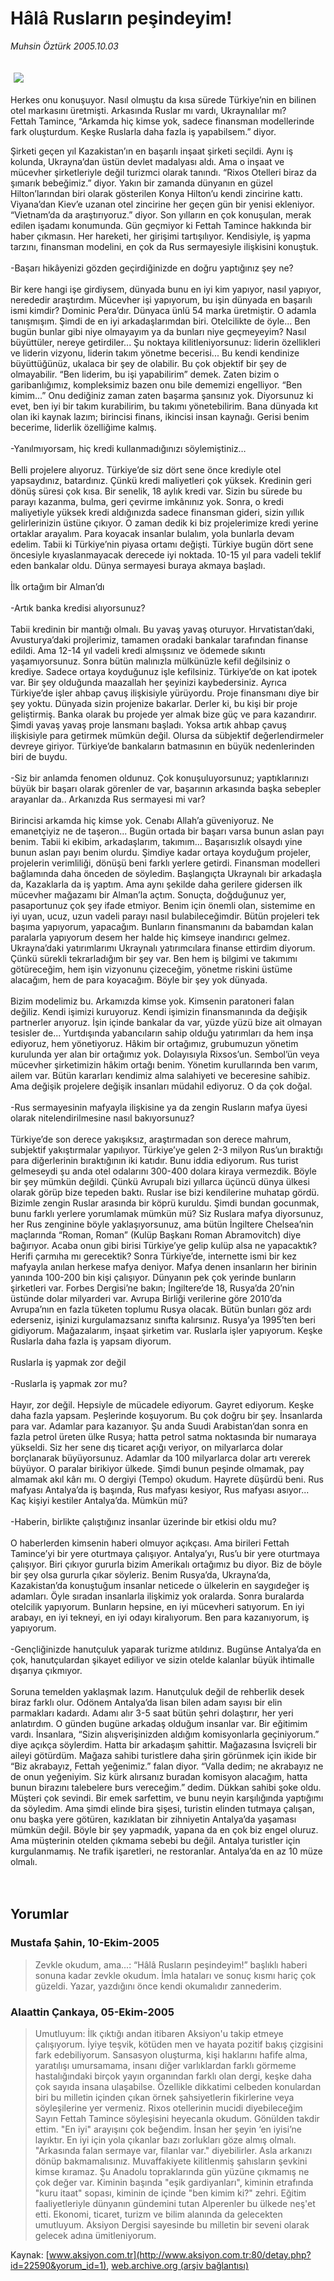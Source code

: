 # Hâlâ Rusların peşindeyim!

*Muhsin Öztürk 2005.10.03*

<div bgcolor="#FFFEF6">
 <font>
  <img border="0" height="1" src="/web/20051225092653im_/http://www.aksiyon.com.tr/images/blank.gif"/>
 </font>
 <font class="content">
  <p>
   <img border="0" hspace="5" src="http://web.archive.org/web/20051225092653im_/http://www.aksiyon.com.tr/resim/565/60.jpg" vspace="5"/>
  </p>
 </font>
 <font class="content">
  Herkes onu konuşuyor. Nasıl olmuştu da kısa sürede Türkiye’nin en bilinen otel markasını üretmişti. Arkasında Ruslar mı vardı, Ukraynalılar mı?
  <br>
   Fettah Tamince, “Arkamda hiç kimse yok, sadece finansman modellerinde fark oluşturdum. Keşke Ruslarla daha fazla iş yapabilsem.” diyor.
  </br>
 </font>
 <p>
  <font class="content">
   Şirketi geçen yıl Kazakistan’ın en başarılı inşaat şirketi seçildi. Aynı iş kolunda, Ukrayna’dan üstün devlet madalyası aldı. Ama o inşaat ve mücevher şirketleriyle değil turizmci olarak tanındı. “Rixos Otelleri biraz da şımarık bebeğimiz.” diyor. Yakın bir zamanda dünyanın en güzel Hilton’larından biri olarak gösterilen Konya Hilton’u kendi zincirine kattı. Viyana’dan Kiev’e uzanan otel zincirine her geçen gün bir yenisi ekleniyor. “Vietnam’da da araştırıyoruz.” diyor. Son yılların en çok konuşulan, merak edilen işadamı konumunda. Gün geçmiyor ki Fettah Tamince hakkında bir haber çıkmasın. Her hareketi, her girişimi tartışılıyor. Kendisiyle, iş yapma tarzını, finansman modelini, en çok da Rus sermayesiyle ilişkisini konuştuk.
   <br>
    <br/>
    -Başarı hikâyenizi gözden geçirdiğinizde en doğru yaptığınız şey ne?
    <br/>
    <br/>
    Bir kere hangi işe girdiysem, dünyada bunu en iyi kim yapıyor, nasıl yapıyor, nerededir araştırdım. Mücevher işi yapıyorum, bu işin dünyada en başarılı ismi kimdir? Dominic Pera’dır. Dünyaca ünlü 54 marka üretmiştir. O adamla tanışmışım. Şimdi de en iyi arkadaşlarımdan biri. Otelcilikte de öyle... Ben bugün bunlar gibi niye olmayayım ya da bunları niye geçmeyeyim? Nasıl büyüttüler, nereye getirdiler... Şu noktaya kilitleniyorsunuz: liderin özellikleri ve liderin vizyonu, liderin takım yönetme becerisi... Bu kendi kendinize büyüttüğünüz, ukalaca bir şey de olabilir. Bu çok objektif bir şey de olmayabilir. “Ben liderim, bu işi yapabilirim” demek. Zaten bizim o garibanlığımız, kompleksimiz bazen onu bile dememizi engelliyor. “Ben kimim...” Onu dediğiniz zaman zaten başarma şansınız yok. Diyorsunuz ki evet, ben iyi bir takım kurabilirim, bu takımı yönetebilirim. Bana dünyada kıt olan iki kaynak lazım; birincisi finans, ikincisi insan kaynağı. Gerisi benim becerime, liderlik özelliğime kalmış.
    <br/>
    <br/>
    -Yanılmıyorsam, hiç kredi kullanmadığınızı söylemiştiniz…
    <br/>
    <br/>
    Belli projelere alıyoruz. Türkiye’de siz dört sene önce krediyle otel yapsaydınız, batardınız. Çünkü kredi maliyetleri çok yüksek. Kredinin geri dönüş süresi çok kısa. Bir senelik, 18 aylık kredi var. Sizin bu sürede bu parayı kazanma, bulma, geri çevirme imkânınız yok. Sonra, o kredi maliyetiyle yüksek kredi aldığınızda sadece finansman gideri, sizin yıllık gelirlerinizin üstüne çıkıyor. O zaman dedik ki biz projelerimize kredi yerine ortaklar arayalım. Para koyacak insanlar bulalım, yola bunlarla devam edelim. Tabii ki Türkiye’nin piyasa ortamı değişti. Türkiye bugün dört sene öncesiyle kıyaslanmayacak derecede iyi noktada. 10-15 yıl para vadeli teklif eden bankalar oldu. Dünya sermayesi buraya akmaya başladı.
    <br/>
    <br/>
    İlk ortağım bir Alman’dı
    <br/>
    <br/>
    -Artık banka kredisi alıyorsunuz?
    <br/>
    <br/>
    Tabii kredinin bir mantığı olmalı. Bu yavaş yavaş oturuyor. Hırvatistan’daki, Avusturya’daki projlerimiz, tamamen oradaki bankalar tarafından finanse edildi. Ama 12-14 yıl vadeli kredi almışsınız ve ödemede sıkıntı yaşamıyorsunuz. Sonra bütün malınızla mülkünüzle kefil değilsiniz o krediye. Sadece ortaya koyduğunuz işle kefilsiniz. Türkiye’de on kat ipotek var. Bir şey olduğunda maazallah her şeyinizi kaybedersiniz. Ayrıca Türkiye’de işler ahbap çavuş ilişkisiyle yürüyordu. Proje finansmanı diye bir şey yoktu. Dünyada sizin projenize bakarlar. Derler ki, bu kişi bir proje geliştirmiş. Banka olarak bu projede yer almak bize güç ve para kazandırır. Şimdi yavaş yavaş proje lansmanı başladı. Yoksa artık ahbap çavuş ilişkisiyle para getirmek mümkün değil. Olursa da sübjektif değerlendirmeler devreye giriyor. Türkiye’de bankaların batmasının en büyük nedenlerinden biri de buydu.
    <br/>
    <br/>
    -Siz bir anlamda fenomen oldunuz. Çok konuşuluyorsunuz; yaptıklarınızı büyük bir başarı olarak görenler de var, başarının arkasında başka sebepler arayanlar da.. Arkanızda Rus sermayesi mi var?
    <br/>
    <br/>
    Birincisi arkamda hiç kimse yok. Cenabı Allah’a güveniyoruz. Ne emanetçiyiz ne de taşeron... Bugün ortada bir başarı varsa bunun aslan payı benim. Tabii ki ekibim, arkadaşlarım, takımım... Başarısızlık olsaydı yine bunun aslan payı benim olurdu. Şimdiye kadar ortaya koyduğum projeler, projelerin verimliliği, dönüşü beni farklı yerlere getirdi. Finansman modelleri bağlamında daha önceden de söyledim. Başlangıçta Ukraynalı bir arkadaşla da, Kazaklarla da iş yaptım. Ama aynı şekilde daha gerilere gidersen ilk mücevher mağazamı bir Alman’la açtım. Sonuçta, doğduğunuz yer, pasaportunuz çok şey ifade etmiyor. Benim için önemli olan, sistemime en iyi uyan, ucuz, uzun vadeli parayı nasıl bulabileceğimdir. Bütün projeleri tek başıma yapıyorum, yapacağım. Bunların finansmanını da babamdan kalan paralarla yapıyorum desem her halde hiç kimseye inandırıcı gelmez. Ukrayna’daki yatırımlarımı Ukraynalı yatırımcılara finanse ettirdim diyorum. Çünkü sürekli tekrarladığım bir şey var. Ben hem iş bilgimi ve takımımı götüreceğim, hem işin vizyonunu çizeceğim, yönetme riskini üstüme alacağım, hem de para koyacağım. Böyle bir şey yok dünyada.
    <br/>
    <br/>
    Bizim modelimiz bu. Arkamızda kimse yok. Kimsenin paratoneri falan değiliz. Kendi işimizi kuruyoruz. Kendi işimizin finansmanında da değişik partnerler arıyoruz. İşin içinde bankalar da var, yüzde yüzü bize ait olmayan tesisler de... Yurtdışında yabancıların sahip olduğu yatırımları da hem inşa ediyoruz, hem yönetiyoruz. Hâkim bir ortağımız, grubumuzun yönetim kurulunda yer alan bir ortağımız yok. Dolayısıyla Rixsos’un. Sembol’ün veya mücevher şirketimizin hâkim ortağı benim. Yönetim kurullarında ben varım, ailem var. Bütün kararları kendimiz alma salahiyeti ve beceresine sahibiz. Ama değişik projelere değişik insanları müdahil ediyoruz. O da çok doğal.
    <br/>
    <br/>
    -Rus sermayesinin mafyayla ilişkisine ya da zengin Rusların mafya üyesi olarak nitelendirilmesine nasıl bakıyorsunuz?
    <br/>
    <br/>
    Türkiye’de son derece yakışıksız, araştırmadan son derece mahrum, subjektif yakıştırmalar yapılıyor. Türkiye’ye gelen 2-3 milyon Rus’un bıraktığı para diğerlerinin bıraktığının iki katıdır. Bunu iddia ediyorum. Rus turist gelmeseydi şu anda otel odalarını 300-400 dolara kiraya vermezdik. Böyle bir şey mümkün değildi. Çünkü Avrupalı bizi yıllarca üçüncü dünya ülkesi olarak görüp bize tepeden baktı. Ruslar ise bizi kendilerine muhatap gördü. Bizimle zengin Ruslar arasında bir köprü kuruldu. Şimdi bundan gocunmak, bunu farklı yerlere yorumlamak mümkün mü? Siz Ruslara mafya diyorsunuz, her Rus zenginine böyle yaklaşıyorsunuz, ama bütün İngiltere Chelsea’nin maçlarında “Roman, Roman” (Kulüp Başkanı Roman Abramovitch) diye bağırıyor. Acaba onun gibi birisi Türkiye’ye gelip kulüp alsa ne yapacaktık? Herifi çarmıha mı gerecektik? Sonra Türkiye’de, internette ismi bir kez mafyayla anılan herkese mafya deniyor. Mafya denen insanların her birinin yanında 100-200 bin kişi çalışıyor. Dünyanın pek çok yerinde bunların şirketleri var. Forbes Dergisi’ne bakın; İngiltere’de 18, Rusya’da 20’nin üstünde dolar milyarderi var. Avrupa Birliği verilerine göre 2010’da Avrupa’nın en fazla tüketen toplumu Rusya olacak. Bütün bunları göz ardı ederseniz, işinizi kurgulamazsanız sınıfta kalırsınız. Rusya’ya 1995’ten beri gidiyorum. Mağazalarım, inşaat şirketim var. Ruslarla işler yapıyorum. Keşke Ruslarla daha fazla iş yapsam diyorum.
    <br/>
    <br/>
    Ruslarla iş yapmak zor değil
    <br/>
    <br/>
    -Ruslarla iş yapmak zor mu?
    <br/>
    <br/>
    Hayır, zor değil. Hepsiyle de mücadele ediyorum. Gayret ediyorum. Keşke daha fazla yapsam. Peşlerinde koşuyorum. Bu çok doğru bir şey. İnsanlarda para var. Adamlar para kazanıyor. Şu anda Suudi Arabistan’dan sonra en fazla petrol üreten ülke Rusya; hatta petrol satma noktasında bir numaraya yükseldi. Siz her sene dış ticaret açığı veriyor, on milyarlarca dolar borçlanarak büyüyorsunuz. Adamlar da 100 milyarlarca dolar artı vererek büyüyor. O paralar birikiyor ülkede. Şimdi bunun peşinde olmamak, pay almamak akıl kârı mı. O dergiyi (Tempo) okudum. Hayrete düşürdü beni. Rus mafyası Antalya’da iş başında, Rus mafyası kesiyor, Rus mafyası asıyor... Kaç kişiyi kestiler Antalya’da. Mümkün mü?
    <br/>
    <br/>
    -Haberin, birlikte çalıştığınız insanlar üzerinde bir etkisi oldu mu?
    <br/>
    <br/>
    O haberlerden kimsenin haberi olmuyor açıkçası. Ama birileri Fettah Tamince’yi bir yere oturtmaya çalışıyor. Antalya’yı, Rus’u bir yere oturtmaya çalışıyor. Biri çıkıyor gururla bizim Amerikalı ortağımız bu diyor. Biz de böyle bir şey olsa gururla çıkar söyleriz. Benim Rusya’da, Ukrayna’da, Kazakistan’da konuştuğum insanlar neticede o ülkelerin en saygıdeğer iş adamları. Öyle sıradan insanlarla ilişkimiz yok oralarda. Sonra buralarda otelcilik yapıyorum. Bunların hepsine, en iyi mücevheri satıyorum. En iyi arabayı, en iyi tekneyi, en iyi odayı kiralıyorum. Ben para kazanıyorum, iş yapıyorum.
    <br/>
    <br/>
    -Gençliğinizde hanutçuluk yaparak turizme atıldınız. Bugünse Antalya’da en çok, hanutçulardan şikayet ediliyor ve sizin otelde kalanlar büyük ihtimalle dışarıya çıkmıyor.
    <br/>
    <br/>
    Soruna temelden yaklaşmak lazım. Hanutçuluk değil de rehberlik desek biraz farklı olur. Odönem Antalya’da lisan bilen adam sayısı bir elin parmakları kadardı. Adamı alır 3-5 saat bütün şehri dolaştırır, her yeri anlatırdım. O günden bugüne arkadaş olduğum insanlar var. Bir eğitimim vardı. İnsanlara, “Sizin alışverişinizden aldığım komisyonlarla geçiniyorum.” diye açıkça söylerdim. Hatta bir arkadaşım şahittir. Mağazasına İsviçreli bir aileyi götürdüm. Mağaza sahibi turistlere daha şirin görünmek için ikide bir “Biz akrabayız, Fettah yeğenimiz.” falan diyor. “Valla dedim; ne akrabayız ne de onun yeğeniyim. Siz kürk alırsanız buradan komisyon alacağım, hatta bunun birazını talebelere burs vereceğim.” dedim. Dükkan sahibi şoke oldu. Müşteri çok sevindi. Bir emek sarfettim, ve bunu neyin karşılığında yaptığımı da söyledim. Ama şimdi elinde bira şişesi, turistin elinden tutmaya çalışan, onu başka yere götüren, kazıklatan bir zihniyetin Antalya’da yaşaması mümkün değil. Böyle bir şey yapmadık, yapana da en çok biz engel oluruz. Ama müşterinin otelden çıkmama sebebi bu değil. Antalya turistler için kurgulanmamış. Ne trafik işaretleri, ne restoranlar. Antalya’da en az 10 müze olmalı.
    <br/>
   </br>
  </font>
  <br/>
  <!---- YAZI SONU ----------->
 </p>
</div>


## Yorumlar

### Mustafa Şahin, 10-Ekim-2005
> Zevkle okudum, ama...: 
> “Hâlâ Rusların peşindeyim!” başlıklı haberi sonuna kadar zevkle okudum. İmla hataları ve sonuç kısmı hariç çok güzeldi. Yazar, yazdığını önce kendi okumalıdır zannederim.

### Alaattin Çankaya, 05-Ekim-2005
> Umutluyum: 
> İlk çıktığı andan itibaren Aksiyon'u takip etmeye çalışıyorum. İyiye teşvik, kötüden men ve hayata pozitif bakış çizgisini fark edebiliyorum. Sansasyon oluşturma, kişi haklarını hafife alma, yaratılışı umursamama, insanı diğer varlıklardan farklı görmeme hastalığındaki birçok yayın organından farklı olan dergi, keşke daha çok sayıda insana ulaşabilse. Özellikle dikkatimi celbeden konulardan biri bu milletin içinden çıkan örnek şahsiyetlerin fikirlerine veya söyleşilerine yer vermeniz. Rixos otellerinin mucidi diyebileceğim Sayın Fettah Tamince söyleşisini heyecanla okudum. Gönülden takdir ettim. "En iyi" arayışını çok beğendim. İnsan her şeyin ‘en iyisi’ne layıktır. En iyi için yola çıkanlar bazı zorlukları göze almış olmalı. "Arkasında falan sermaye var, filanlar var." diyebilirler. Asla arkanızı dönüp bakmamalısınız. Muvaffakiyete kilitlenmiş şahısların şevkini kimse kıramaz. Şu Anadolu topraklarında gün yüzüne çıkmamış ne çok değer var. Kiminin başında "eşik gardiyanları", kiminin etrafında "kuru itaat" sopası, kiminin de içinde "ben kimim ki?" zehri. Eğitim faaliyetleriyle dünyanın gündemini tutan Alperenler bu ülkede neş'et etti. Ekonomi, ticaret, turizm ve bilim alanında da gelecekten umutluyum. Aksiyon Dergisi sayesinde bu milletin bir seveni olarak gelecek adına ümitleniyorum.

Kaynak: [www.aksiyon.com.tr](http://www.aksiyon.com.tr:80/detay.php?id=22590&yorum_id=1), [web.archive.org (arşiv bağlantısı)](http://web.archive.org/web/20051225092653/http://www.aksiyon.com.tr:80/detay.php?id=22590&yorum_id=1)
